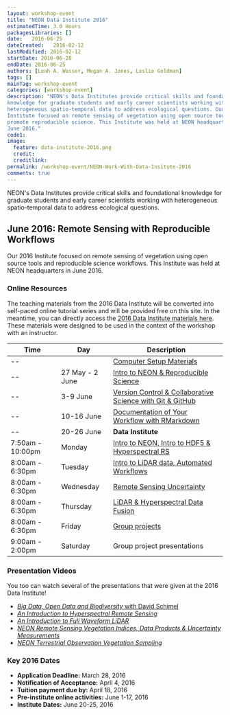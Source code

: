 ```yaml
---
layout: workshop-event
title: "NEON Data Institute 2016"
estimatedTime: 3.0 Hours
packagesLibraries: []
date:   2016-06-25
dateCreated:   2016-02-12
lastModified: 2016-02-12
startDate: 2016-06-20
endDate: 2016-06-25
authors: [Leah A. Wasser, Megan A. Jones, Leslie Goldman]
tags: []
mainTag: workshop-event
categories: [workshop-event]
description: "NEON's Data Institutes provide critical skills and foundational 
knowledge for graduate students and early career scientists working with 
heterogeneous spatio-temporal data to address ecological questions. Our 2016 
Institute focused on remote sensing of vegetation using open source tools to 
promote reproducible science. This Institute was held at NEON headquarters in 
June 2016."
code1: 
image:
  feature: data-institute-2016.png
  credit:
  creditlink: 
permalink: /workshop-event/NEON-Work-With-Data-Insitute-2016
comments: true 
---
```


NEON's Data Institutes provide critical skills and foundational knowledge for 
graduate students and early career scientists working with heterogeneous 
spatio-temporal data to address ecological questions. 

## June 2016: Remote Sensing with Reproducible Workflows
Our 2016 Institute focused on remote sensing of vegetation using open source 
tools and reproducible science workflows. This Institute was held at NEON 
headquarters in June 2016.

### Online Resources
The teaching materials from the 2016 Data Institute will be converted into 
self-paced online tutorial series and will be provided free on this site. In the
meantime, you can directly access the 
<a href="http://neon-workwithdata.github.io/neon-data-institute-2016/" target="_blank">2016 Data Institute materials here</a>.
These materials were designed to be used in the context of the workshop with an instructor. 

|Time | Day | Description
|---|---|---|
|--|   |  <a href="{{ site.baseurl }}/workshop-event/NEON-DI-2016/setup" target="_blank"> Computer Setup Materials</a>
|--| 27 May - 2 June|<a href="{{ site.baseurl }}/workshop-event/NEON-DI-2016/NEON-repSci" target="_blank"> Intro to NEON & Reproducible Science</a>|
|--| 3-9 June |<a href="{{ site.baseurl }}/workshop-event/NEON-DI-2016/intro-git" target="_blank"> Version Control & Collaborative Science with Git & GitHub</a>|
|--| 10-16 June |<a href="{{ site.baseurl }}/workshop-event/NEON-DI-2016/intro-rmd" target="_blank"> Documentation of Your Workflow with RMarkdown</a>|
|--| 20-26 June| **Data Institute**|
|7:50am - 10:00pm| Monday|<a href="http://neon-workwithdata.github.io/neon-data-institute-2016/tutorial-series/institute-day1/" target="_blank"> Intro to NEON, Intro to HDF5 & Hyperspectral RS</a>|
|8:00am - 6:30pm| Tuesday|<a href="http://neon-workwithdata.github.io/neon-data-institute-2016/tutorial-series/institute-day2/" target="_blank"> Intro to LiDAR data, Automated Workflows</a>|
|8:00am - 6:30pm| Wednesday|<a href="http://neon-workwithdata.github.io/neon-data-institute-2016/tutorial-series/institute-day3/" target="_blank"> Remote Sensing Uncertainty</a>|
|8:00am - 6:30pm| Thursday|<a href="http://neon-workwithdata.github.io/neon-data-institute-2016/tutorial-series/institute-day4/" target="_blank"> LiDAR & Hyperspectral Data Fusion</a>|
|8:00am - 6:30pm| Friday|<a href="{{ site.baseurl }}/data-institute/capstone" target="_blank"> Group projects</a>|
|9:00am - 2:00pm| Saturday| Group project presentations|

### Presentation Videos

You too can watch several of the presentations that were given at the 2016 Data
Institute! 

* <a href="https://youtu.be/SpDi2kZTkC0" target="_blank">*Big Data, Open Data and Biodiversity* with David Schimel</a>
* <a href="https://youtu.be/jaARDWeyNDE" target="_blank"> *An Introduction to Hyperspectral Remote Sensing*</a>
* <a href="https://youtu.be/A4MWxAkolO4" target="_blank">*An Introduction to Full Waveform LiDAR*</a>
* <a href="https://youtu.be/4_EYPNI-A5g" target="_blank">*NEON Remote Sensing Vegetation Indices, Data Products & Uncertainty Measurements*</a>
* <a href="https://youtu.be/eb1QP9-i_jw" target="_blank">*NEON Terrestrial Observation Vegetation Sampling*</a>


### Key 2016 Dates 

* **Application Deadline:** March 28, 2016 
* **Notification of Acceptance:** April 4, 2016 
* **Tuition payment due by:** April 18, 2016 
* **Pre-institute online activities:** June 1-17, 2016 
* **Institute Dates:** June 20-25, 2016


